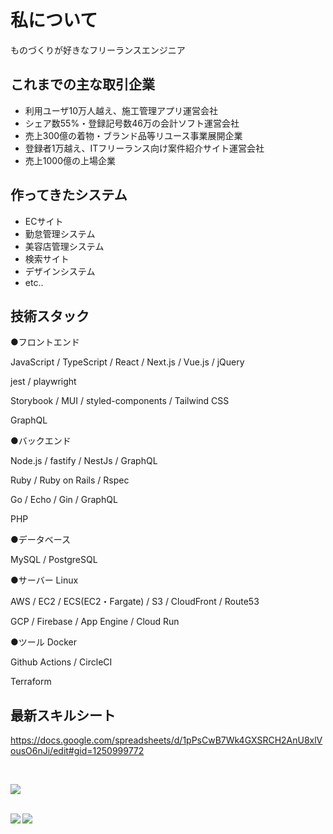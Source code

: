 # 私について

ものづくりが好きなフリーランスエンジニア

## これまでの主な取引企業

- 利用ユーザ10万人越え、施工管理アプリ運営会社
- シェア数55%・登録記号数46万の会計ソフト運営会社
- 売上300億の着物・ブランド品等リユース事業展開企業
- 登録者1万越え、ITフリーランス向け案件紹介サイト運営会社
- 売上1000億の上場企業

## 作ってきたシステム

- ECサイト
- 勤怠管理システム
- 美容店管理システム
- 検索サイト
- デザインシステム
- etc..

## 技術スタック

●フロントエンド

JavaScript / TypeScript / React / Next.js / Vue.js / jQuery 

jest / playwright

Storybook / MUI / styled-components / Tailwind CSS

GraphQL

●バックエンド

Node.js / fastify / NestJs / GraphQL

Ruby / Ruby on Rails / Rspec 

Go / Echo / Gin / GraphQL

PHP

●データベース

MySQL / PostgreSQL

●サーバー
Linux 

AWS / EC2 / ECS(EC2・Fargate) / S3 / CloudFront / Route53 

GCP / Firebase / App Engine / Cloud Run

●ツール
Docker

Github Actions / CircleCI

Terraform

## 最新スキルシート

https://docs.google.com/spreadsheets/d/1pPsCwB7Wk4GXSRCH2AnU8xlVousO6nJi/edit#gid=1250999772

<br/>

![](http://github-profile-summary-cards.vercel.app/api/cards/profile-details?username=takeruun&theme=github)

<br/>

<a href="https://github.com/anuraghazra/github-readme-stats">
  <img align="left" src="https://github-readme-stats.vercel.app/api?username=takeruun&show_icons=true&count_private=true" />
</a>
<a href="https://github.com/anuraghazra/github-readme-stats">
  <img align="left" src="https://github-readme-stats.vercel.app/api/top-langs/?username=takeruun" />
</a>
